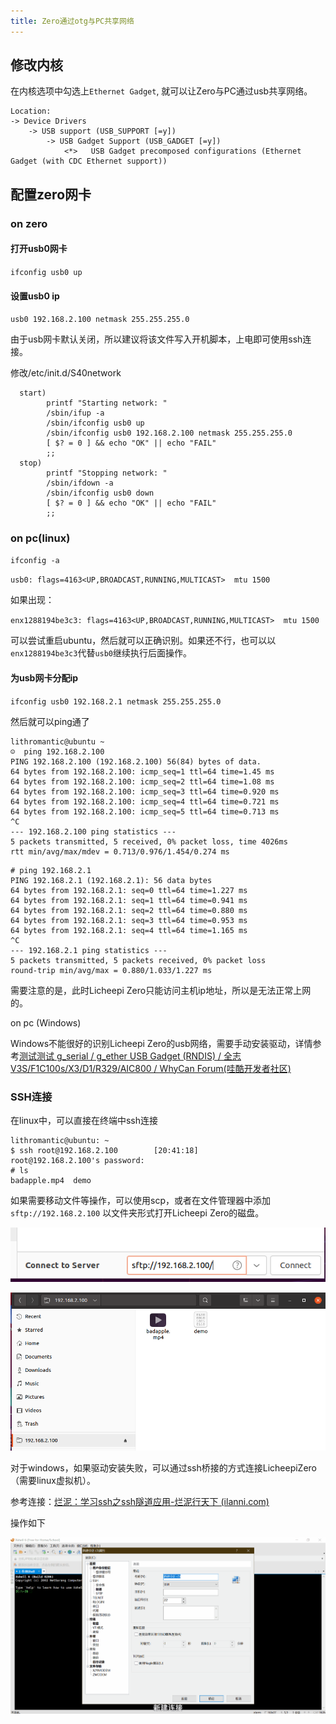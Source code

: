 ```yaml
---
title: Zero通过otg与PC共享网络
---
```


## 修改内核

在内核选项中勾选上`Ethernet Gadget`, 就可以让Zero与PC通过usb共享网络。

```
Location:
-> Device Drivers
	-> USB support (USB_SUPPORT [=y])
		-> USB Gadget Support (USB_GADGET [=y])
			<*>   USB Gadget precomposed configurations (Ethernet Gadget (with CDC Ethernet support))
```

## 配置zero网卡

### on zero

#### 打开usb0网卡

`ifconfig usb0 up`

#### 设置usb0 ip

  `usb0 192.168.2.100 netmask 255.255.255.0`

由于usb网卡默认关闭，所以建议将该文件写入开机脚本，上电即可使用ssh连接。

修改/etc/init.d/S40network

```
  start)
        printf "Starting network: "
        /sbin/ifup -a
        /sbin/ifconfig usb0 up
        /sbin/ifconfig usb0 192.168.2.100 netmask 255.255.255.0
        [ $? = 0 ] && echo "OK" || echo "FAIL"
        ;;
  stop)
        printf "Stopping network: "
        /sbin/ifdown -a
        /sbin/ifconfig usb0 down              
        [ $? = 0 ] && echo "OK" || echo "FAIL"
        ;;   
```

### on pc(linux)

`ifconfig -a`

`usb0: flags=4163<UP,BROADCAST,RUNNING,MULTICAST>  mtu 1500`

如果出现：

`enx1288194be3c3: flags=4163<UP,BROADCAST,RUNNING,MULTICAST>  mtu 1500`

可以尝试重启ubuntu，然后就可以正确识别。如果还不行，也可以以`enx1288194be3c3`代替`usb0`继续执行后面操作。

#### 为usb网卡分配ip

`ifconfig usb0 192.168.2.1 netmask 255.255.255.0`

然后就可以ping通了

```
lithromantic@ubuntu ~
☺  ping 192.168.2.100                                                          
PING 192.168.2.100 (192.168.2.100) 56(84) bytes of data.
64 bytes from 192.168.2.100: icmp_seq=1 ttl=64 time=1.45 ms
64 bytes from 192.168.2.100: icmp_seq=2 ttl=64 time=1.08 ms
64 bytes from 192.168.2.100: icmp_seq=3 ttl=64 time=0.920 ms
64 bytes from 192.168.2.100: icmp_seq=4 ttl=64 time=0.721 ms
64 bytes from 192.168.2.100: icmp_seq=5 ttl=64 time=0.713 ms
^C
--- 192.168.2.100 ping statistics ---
5 packets transmitted, 5 received, 0% packet loss, time 4026ms
rtt min/avg/max/mdev = 0.713/0.976/1.454/0.274 ms
```

```
# ping 192.168.2.1
PING 192.168.2.1 (192.168.2.1): 56 data bytes
64 bytes from 192.168.2.1: seq=0 ttl=64 time=1.227 ms
64 bytes from 192.168.2.1: seq=1 ttl=64 time=0.941 ms
64 bytes from 192.168.2.1: seq=2 ttl=64 time=0.880 ms
64 bytes from 192.168.2.1: seq=3 ttl=64 time=0.953 ms
64 bytes from 192.168.2.1: seq=4 ttl=64 time=1.165 ms
^C
--- 192.168.2.1 ping statistics ---
5 packets transmitted, 5 packets received, 0% packet loss
round-trip min/avg/max = 0.880/1.033/1.227 ms
```

需要注意的是，此时Licheepi Zero只能访问主机ip地址，所以是无法正常上网的。

on pc (Windows)

Windows不能很好的识别Licheepi Zero的usb网络，需要手动安装驱动，详情参考[测试测试 g_serial / g_ether USB Gadget (RNDIS) / 全志 V3S/F1C100s/X3/D1/R329/AIC800 / WhyCan Forum(哇酷开发者社区)](https://whycan.com/t_2401.html)

### SSH连接

在linux中，可以直接在终端中ssh连接

 ```
 lithromantic@ubuntu: ~
 $ ssh root@192.168.2.100        [20:41:18]
 root@192.168.2.100's password: 
 # ls
 badapple.mp4  demo
 ```

如果需要移动文件等操作，可以使用scp，或者在文件管理器中添加`sftp://192.168.2.100` 以文件夹形式打开Licheepi Zero的磁盘。

![image-20210901115013624](https://raw.githubusercontent.com/USTHzhanglu/picture/main/img/image-20210901115013624.png)

![image-20210901115115780](https://raw.githubusercontent.com/USTHzhanglu/picture/main/img/image-20210901115115780.png)

对于windows，如果驱动安装失败，可以通过ssh桥接的方式连接LicheepiZero（需要linux虚拟机）。

参考连接：[烂泥：学习ssh之ssh隧道应用-烂泥行天下 (ilanni.com)](https://www.ilanni.com/?p=10425)

操作如下

![202109011224](https://raw.githubusercontent.com/USTHzhanglu/picture/main/img/202109011224.gif)